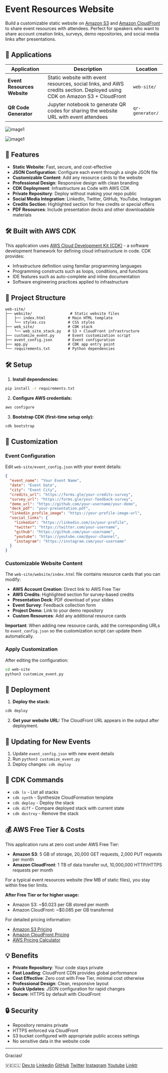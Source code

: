 # Event Resources Website

Build a customizable static website on [Amazon S3](https://aws.amazon.com/s3/) and [Amazon CloudFront](https://aws.amazon.com/cloudfront/) to share event resources with attendees. Perfect for speakers who want to share account creation links, surveys, demo repositories, and social media links after presentations.

## 📱 Applications

| Application | Description | Location |
|-------------|-------------|----------|
| **Event Resources Website** | Static website with event resources, social links, and AWS credits section. Deployed using CDK on Amazon S3 + CloudFront | `web-site/` |
| **QR Code Generator** | Jupyter notebook to generate QR codes for sharing the website URL with event attendees | `qr-generator/` |

![image1](images/image1.png)

![image1](images/image2.png)

## 🚀 Features

- **Static Website**: Fast, secure, and cost-effective
- **JSON Configuration**: Configure each event through a single JSON file
- **Customizable Content**: Add any resource cards to the website
- **Professional Design**: Responsive design with clean branding
- **CDK Deployment**: Infrastructure as Code with AWS CDK
- **Private Repository**: Deploy without making your repo public
- **Social Media Integration**: LinkedIn, Twitter, GitHub, YouTube, Instagram
- **Credits Section**: Highlighted section for free credits or special offers
- **PDF Resources**: Include presentation decks and other downloadable materials

## 🛠️ Built with AWS CDK

This application uses [AWS Cloud Development Kit (CDK)](https://docs.aws.amazon.com/cdk/) - a software development framework for defining cloud infrastructure in code. CDK provides:
- Infrastructure definition using familiar programming languages
- Programming constructs such as loops, conditions, and functions
- IDE features such as auto-complete and inline documentation
- Software engineering practices applied to infrastructure

## 📁 Project Structure

```
web-site/
├── website/                 # Static website files
│   ├── index.html          # Main HTML template
│   └── styles.css          # CSS styles
├── web_site/               # CDK stack
│   └── web_site_stack.py   # S3 + CloudFront infrastructure
├── customize_event.py      # Event customization script
├── event_config.json       # Event configuration
├── app.py                  # CDK app entry point
└── requirements.txt        # Python dependencies
```

## 🛠️ Setup

1. **Install dependencies:**
```bash
pip install -r requirements.txt
```

2. **Configure AWS credentials:**
```bash
aws configure
```

3. **Bootstrap CDK (first-time setup only):**
```bash
cdk bootstrap
```

## 📝 Customization

### Event Configuration
Edit `web-site/event_config.json` with your event details:
```json
{
  "event_name": "Your Event Name",
  "date": "Event Date",
  "city": "Event City",
  "credits_url": "https://forms.gle/your-credits-survey",
  "survey_url": "https://forms.gle/your-feedback-survey",
  "demo_url": "https://github.com/your-username/your-demo",
  "deck_pdf": "your-presentation.pdf",
  "linkedin_profile_image": "https://your-profile-image-url",
  "social_links": {
    "linkedin": "https://linkedin.com/in/your-profile",
    "twitter": "https://twitter.com/your-username",
    "github": "https://github.com/your-username",
    "youtube": "https://youtube.com/@your-channel",
    "instagram": "https://instagram.com/your-username"
  }
}
```

### Customizable Website Content
The `web-site/website/index.html` file contains resource cards that you can modify:

- **AWS Account Creation**: Direct link to AWS Free Tier
- **AWS Credits**: Highlighted section for survey-based credits
- **Presentation Deck**: PDF download of your slides
- **Event Survey**: Feedback collection form
- **Project Demo**: Link to your demo repository
- **Custom Resources**: Add any additional resource cards

**Important**: When adding new resource cards, add the corresponding URLs to `event_config.json` so the customization script can update them automatically.

### Apply Customization
After editing the configuration:
```bash
cd web-site
python3 customize_event.py
```

## 🚀 Deployment

1. **Deploy the stack:**
```bash
cdk deploy
```

2. **Get your website URL:**
The CloudFront URL appears in the output after deployment.

## 🔄 Updating for New Events

1. Update `event_config.json` with new event details
2. Run `python3 customize_event.py`
3. Deploy changes: `cdk deploy`

## 🔧 CDK Commands

- `cdk ls` - List all stacks
- `cdk synth` - Synthesize CloudFormation template
- `cdk deploy` - Deploy the stack
- `cdk diff` - Compare deployed stack with current state
- `cdk destroy` - Remove the stack

## 💰 AWS Free Tier & Costs

This application runs at zero cost under AWS Free Tier:

- **Amazon S3**: 5 GB of storage, 20,000 GET requests, 2,000 PUT requests per month
- **Amazon CloudFront**: 1 TB of data transfer out, 10,000,000 HTTP/HTTPS requests per month

For a typical event resources website (few MB of static files), you stay within free tier limits.

**After Free Tier or for higher usage:**
- Amazon S3: ~$0.023 per GB stored per month
- Amazon CloudFront: ~$0.085 per GB transferred

For detailed pricing information:
- [Amazon S3 Pricing](https://aws.amazon.com/s3/pricing/)
- [Amazon CloudFront Pricing](https://aws.amazon.com/cloudfront/pricing/)
- [AWS Pricing Calculator](https://calculator.aws)

## 💡 Benefits

- **Private Repository**: Your code stays private
- **Fast Loading**: CloudFront CDN provides global performance
- **Cost Effective**: Zero cost with Free Tier, minimal cost otherwise
- **Professional Design**: Clean, responsive layout
- **Quick Updates**: JSON configuration for rapid changes
- **Secure**: HTTPS by default with CloudFront

## 🔒 Security

- Repository remains private
- HTTPS enforced via CloudFront
- S3 bucket configured with appropriate public access settings
- No sensitive data in the website code

---

Gracias! 

🇻🇪🇨🇱 [Dev.to](https://dev.to/elizabethfuentes12) [Linkedin](https://www.linkedin.com/in/lizfue/) [GitHub](https://github.com/elizabethfuentes12/) [Twitter](https://twitter.com/elizabethfue12) [Instagram](https://www.instagram.com/elifue.tech) [Youtube](https://www.youtube.com/channel/UCr0Gnc-t30m4xyrvsQpNp2Q)
[Linktr](https://linktr.ee/elizabethfuentesleone)